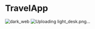 # TravelApp
![dark_web](https://user-images.githubusercontent.com/78377017/136221827-8504cb2f-7275-493c-90a0-8666ed4e91d6.png)
![Uploading light_desk.png…]()
